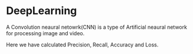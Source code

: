 # DeepLearning

A Convolution neaural netowrk(CNN) is a type of Artificial neaural network for processing image and video.

Here we have calculated Precision, Recall, Accuracy and Loss.
